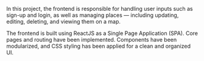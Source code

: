 In this project, the frontend is responsible for handling user inputs such as sign-up and login, as well as managing places — including updating, editing, deleting, and viewing them on a map.

The frontend is built using ReactJS as a Single Page Application (SPA).
Core pages and routing have been implemented.
Components have been modularized, and CSS styling has been applied for a clean and organized UI.


